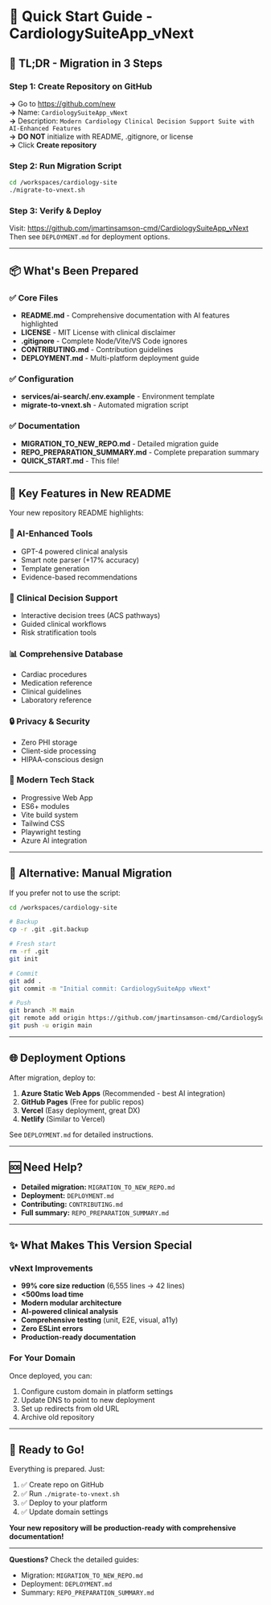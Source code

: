 # 🚀 Quick Start Guide - CardiologySuiteApp_vNext

## 📝 TL;DR - Migration in 3 Steps

### Step 1: Create Repository on GitHub
**→** Go to https://github.com/new  
**→** Name: `CardiologySuiteApp_vNext`  
**→** Description: `Modern Cardiology Clinical Decision Support Suite with AI-Enhanced Features`  
**→** **DO NOT** initialize with README, .gitignore, or license  
**→** Click **Create repository**

### Step 2: Run Migration Script
```bash
cd /workspaces/cardiology-site
./migrate-to-vnext.sh
```

### Step 3: Verify & Deploy
Visit: https://github.com/jmartinsamson-cmd/CardiologySuiteApp_vNext  
Then see `DEPLOYMENT.md` for deployment options.

---

## 📦 What's Been Prepared

### ✅ Core Files
- **README.md** - Comprehensive documentation with AI features highlighted
- **LICENSE** - MIT License with clinical disclaimer
- **.gitignore** - Complete Node/Vite/VS Code ignores
- **CONTRIBUTING.md** - Contribution guidelines
- **DEPLOYMENT.md** - Multi-platform deployment guide

### ✅ Configuration
- **services/ai-search/.env.example** - Environment template
- **migrate-to-vnext.sh** - Automated migration script

### ✅ Documentation
- **MIGRATION_TO_NEW_REPO.md** - Detailed migration guide
- **REPO_PREPARATION_SUMMARY.md** - Complete preparation summary
- **QUICK_START.md** - This file!

---

## 🎯 Key Features in New README

Your new repository README highlights:

### 🤖 AI-Enhanced Tools
- GPT-4 powered clinical analysis
- Smart note parser (+17% accuracy)
- Template generation
- Evidence-based recommendations

### 🏥 Clinical Decision Support
- Interactive decision trees (ACS pathways)
- Guided clinical workflows
- Risk stratification tools

### 📊 Comprehensive Database
- Cardiac procedures
- Medication reference
- Clinical guidelines
- Laboratory reference

### 🔒 Privacy & Security
- Zero PHI storage
- Client-side processing
- HIPAA-conscious design

### 📱 Modern Tech Stack
- Progressive Web App
- ES6+ modules
- Vite build system
- Tailwind CSS
- Playwright testing
- Azure AI integration

---

## 🔄 Alternative: Manual Migration

If you prefer not to use the script:

```bash
cd /workspaces/cardiology-site

# Backup
cp -r .git .git.backup

# Fresh start
rm -rf .git
git init

# Commit
git add .
git commit -m "Initial commit: CardiologySuiteApp vNext"

# Push
git branch -M main
git remote add origin https://github.com/jmartinsamson-cmd/CardiologySuiteApp_vNext.git
git push -u origin main
```

---

## 🌐 Deployment Options

After migration, deploy to:

1. **Azure Static Web Apps** (Recommended - best AI integration)
2. **GitHub Pages** (Free for public repos)
3. **Vercel** (Easy deployment, great DX)
4. **Netlify** (Similar to Vercel)

See `DEPLOYMENT.md` for detailed instructions.

---

## 🆘 Need Help?

- **Detailed migration:** `MIGRATION_TO_NEW_REPO.md`
- **Deployment:** `DEPLOYMENT.md`
- **Contributing:** `CONTRIBUTING.md`
- **Full summary:** `REPO_PREPARATION_SUMMARY.md`

---

## ✨ What Makes This Version Special

### vNext Improvements
- **99% core size reduction** (6,555 lines → 42 lines)
- **<500ms load time**
- **Modern modular architecture**
- **AI-powered clinical analysis**
- **Comprehensive testing** (unit, E2E, visual, a11y)
- **Zero ESLint errors**
- **Production-ready documentation**

### For Your Domain
Once deployed, you can:
1. Configure custom domain in platform settings
2. Update DNS to point to new deployment
3. Set up redirects from old URL
4. Archive old repository

---

## 🎉 Ready to Go!

Everything is prepared. Just:
1. ✅ Create repo on GitHub
2. ✅ Run `./migrate-to-vnext.sh`
3. ✅ Deploy to your platform
4. ✅ Update domain settings

**Your new repository will be production-ready with comprehensive documentation!**

---

**Questions?** Check the detailed guides:
- Migration: `MIGRATION_TO_NEW_REPO.md`
- Deployment: `DEPLOYMENT.md`
- Summary: `REPO_PREPARATION_SUMMARY.md`
